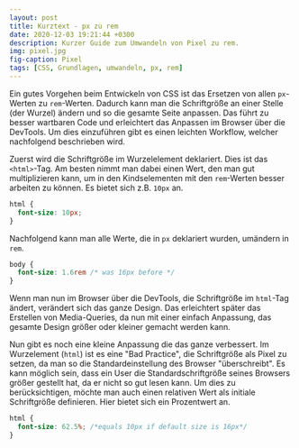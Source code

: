 ```yaml
---
layout: post
title: Kurztext - px zu rem
date: 2020-12-03 19:21:44 +0300
description: Kurzer Guide zum Umwandeln von Pixel zu rem.
img: pixel.jpg
fig-caption: Pixel
tags: [CSS, Grundlagen, umwandeln, px, rem]
---
```

Ein gutes Vorgehen beim Entwickeln von CSS ist das Ersetzen von allen `px`-Werten zu `rem`-Werten. Dadurch kann man die Schriftgröße an einer Stelle (der Wurzel) ändern und so die gesamte Seite anpassen. Das führt zu besser wartbaren Code und erleichtert das Anpassen im Browser über die DevTools. Um dies einzuführen gibt es einen leichten Workflow, welcher nachfolgend beschrieben wird. 

Zuerst wird die Schriftgröße im Wurzelelement deklariert. Dies ist das `<html>`-Tag. Am besten nimmt man dabei einen Wert, den man gut multiplizieren kann, um in den Kindselementen mit den `rem`-Werten besser arbeiten zu können. Es bietet sich z.B. `10px` an.

```css
html {
  font-size: 10px;
}
```

Nachfolgend kann man alle Werte, die in `px` deklariert wurden, umändern in `rem`.

```css
body {
  font-size: 1.6rem /* was 16px before */
}
```

Wenn man nun im Browser über die DevTools, die Schriftgröße im `html`-Tag ändert, verändert sich das ganze Design. Das erleichtert später das Erstellen von Media-Queries, da nun mit einer einfach Anpassung, das gesamte Design größer oder kleiner gemacht werden kann.

Nun gibt es noch eine kleine Anpassung die das ganze verbessert. Im Wurzelement (`html`) ist es eine "Bad Practice", die Schriftgröße als Pixel zu setzen, da man so die Standardeinstellung des Browser "überschreibt". Es kann möglich sein, dass ein User die Standardschriftgröße seines Browsers größer gestellt hat, da er nicht so gut lesen kann. Um dies zu berücksichtigen, möchte man auch einen relativen Wert als initiale Schriftgröße definieren. Hier bietet sich ein Prozentwert an. 

```css
html {
  font-size: 62.5%; /*equals 10px if default size is 16px*/
}
```